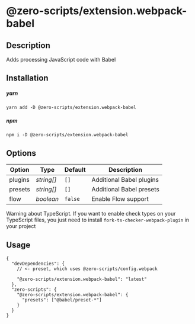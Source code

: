 # @zero-scripts/extension.webpack-babel

## Description

Adds processing JavaScript code with Babel

## Installation

##### yarn

```
yarn add -D @zero-scripts/extension.webpack-babel
```

##### npm

```
npm i -D @zero-scripts/extension.webpack-babel
```

## Options

| Option  | Type       | Default | Description              |
| ------- | ---------- | ------- | ------------------------ |
| plugins | _string[]_ | `[]`    | Additional Babel plugins |
| presets | _string[]_ | `[]`    | Additional Babel presets |
| flow    | _boolean_  | `false` | Enable Flow support      |

Warning about TypeScript. If you want to enable check types on your TypeScript files,
you just need to install `fork-ts-checker-webpack-plugin` in your project

## Usage

```
{
  "devDependencies": {
    // <- preset, which uses @zero-scripts/config.webpack

    "@zero-scripts/extension.webpack-babel": "latest"
  },
  "zero-scripts": {
    "@zero-scripts/extension.webpack-babel": {
      "presets": ["@babel/preset-*"]
    }
  }
}
```
